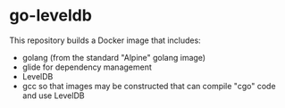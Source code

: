 # go-leveldb

This repository builds a Docker image that includes:

* golang (from the standard "Alpine" golang image)
* glide for dependency management
* LevelDB
* gcc so that images may be constructed that can compile "cgo" code and use LevelDB
